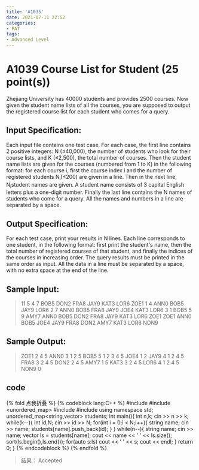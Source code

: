 ```yaml
---
title: 'A1035'
date: 2021-07-11 22:52
categories:
- PAT
tags:
- Advanced Level
---
```

# A1039 Course List for Student (25 point(s))
Zhejiang University has 40000 students and provides 2500 courses. Now given the student name lists of all the courses, you are supposed to output the registered course list for each student who comes for a query.
<!-- more -->
## Input Specification:
Each input file contains one test case. For each case, the first line contains 2 positive integers: N (≤40,000), the number of students who look for their course lists, and K (≤2,500), the total number of courses. Then the student name lists are given for the courses (numbered from 1 to K) in the following format: for each course i, first the course index i and the number of registered students N<sub>i</sub>(≤200) are given in a line. Then in the next line, N<sub>i</sub>student names are given. A student name consists of 3 capital English letters plus a one-digit number. Finally the last line contains the N names of students who come for a query. All the names and numbers in a line are separated by a space.

## Output Specification:
For each test case, print your results in N lines. Each line corresponds to one student, in the following format: first print the student's name, then the total number of registered courses of that student, and finally the indices of the courses in increasing order. The query results must be printed in the same order as input. All the data in a line must be separated by a space, with no extra space at the end of the line.

## Sample Input:
> 11 5
> 4 7
> BOB5 DON2 FRA8 JAY9 KAT3 LOR6 ZOE1
> 1 4
> ANN0 BOB5 JAY9 LOR6
> 2 7
> ANN0 BOB5 FRA8 JAY9 JOE4 KAT3 LOR6
> 3 1
> BOB5
> 5 9
> AMY7 ANN0 BOB5 DON2 FRA8 JAY9 KAT3 LOR6 ZOE1
> ZOE1 ANN0 BOB5 JOE4 JAY9 FRA8 DON2 AMY7 KAT3 LOR6 NON9
 
## Sample Output:
> ZOE1 2 4 5
> ANN0 3 1 2 5
> BOB5 5 1 2 3 4 5
> JOE4 1 2
> JAY9 4 1 2 4 5
> FRA8 3 2 4 5
> DON2 2 4 5
> AMY7 1 5
> KAT3 3 2 4 5
> LOR6 4 1 2 4 5
> NON9 0
 
## code
{% fold 点我折叠 %}
{% codeblock lang:C++ %}
#include <iostream>
#include <unordered_map>
#include <vector>
#include <algorithm>
using namespace std;
unordered_map<string,vector<int>> students;
int main(){
    int n,k;
    cin >> n >> k;
    while(k--){
        int id,N;
        cin >> id >> N;
        for(int i = 0;i < N;i++){
            string name;
            cin >> name;
            students[name].push_back(id);
        }
    }
    while(n--){
        string name;
        cin >> name;
        vector<int> ls = students[name];
        cout << name << ' ' << ls.size();
        sort(ls.begin(),ls.end());
        for(auto s:ls) cout << ' ' << s;
        cout << endl;
    }
    return 0;
}
{% endcodeblock %}
{% endfold %}
> 结果： Accepted

